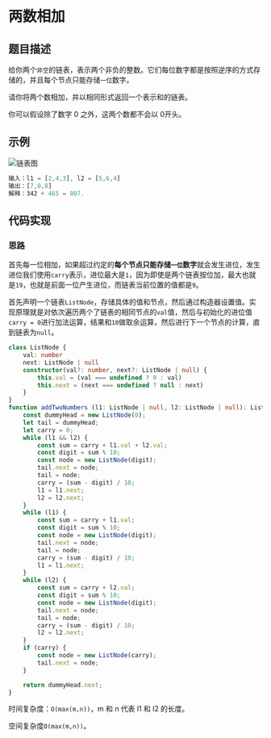 # 两数相加

## 题目描述

给你两个`非空`的链表，表示两个非负的整数。它们每位数字都是按照逆序的方式存储的，并且每个节点只能存储`一位`数字。

请你将两个数相加，并以相同形式返回一个表示和的链表。

你可以假设除了数字 0 之外，这两个数都不会以 0开头。

## 示例

![链表图](https://raw.githubusercontent.com/dpy0912/PicGo/main/images/Roaming/picgo/2022/01/02/14a6aac9bf5c7251383d4cd22a41dc2f-20220102185508-c217c7.png)

```ts
输入：l1 = [2,4,3], l2 = [5,6,4]
输出：[7,0,8]
解释：342 + 465 = 807.
```

## 代码实现

### 思路

首先每一位相加，如果超过约定的**每个节点只能存储`一位`数字**就会发生进位，发生进位我们使用`carry`表示，进位最大是`1`，因为即使是两个链表按位加，最大也就是`19`，也就是前面一位产生进位，而链表当前位置的值都是`9`。

首先声明一个链表`ListNode`，存储具体的值和节点，然后通过构造器设置值。实现原理就是对依次遍历两个了链表的相同节点的`val`值，然后与初始化的进位值`carry = 0`进行加法运算，结果和`10`做取余运算，然后进行下一个节点的计算，直到链表为`null`。

```ts
class ListNode {
    val: number
    next: ListNode | null
    constructor(val?: number, next?: ListNode | null) {
        this.val = (val === undefined ? 0 : val)
        this.next = (next === undefined ? null : next)
    }
}
function addTwoNumbers (l1: ListNode | null, l2: ListNode | null): ListNode | null {
    const dummyHead = new ListNode(0);
    let tail = dummyHead;
    let carry = 0;
    while (l1 && l2) {
        const sum = carry + l1.val + l2.val;
        const digit = sum % 10;
        const node = new ListNode(digit);
        tail.next = node;
        tail = node;
        carry = (sum - digit) / 10;
        l1 = l1.next;
        l2 = l2.next;
    }
    while (l1) {
        const sum = carry + l1.val;
        const digit = sum % 10;
        const node = new ListNode(digit);
        tail.next = node;
        tail = node;
        carry = (sum - digit) / 10;
        l1 = l1.next;
    }
    while (l2) {
        const sum = carry + l2.val;
        const digit = sum % 10;
        const node = new ListNode(digit);
        tail.next = node;
        tail = node;
        carry = (sum - digit) / 10;
        l2 = l2.next;
    }
    if (carry) {
        const node = new ListNode(carry);
        tail.next = node;
    }

    return dummyHead.next;
}
```

时间复杂度：`O(max(m,n))`，m 和 n 代表 l1 和 l2 的长度。

空间复杂度`O(max(m,n))`。